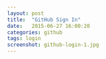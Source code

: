 ```yaml
---
layout: post
title:  "GitHub Sign In"
date:   2015-06-27 16:00:20
categories: github
tags: login
screenshot: github-login-1.jpg
---
```


